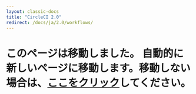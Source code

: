 ```yaml
---
layout: classic-docs
title: "CircleCI 2.0"
redirect: /docs/ja/2.0/workflows/
---
```


<h1>このページは移動しました。 自動的に新しいページに移動します。移動しない場合は、<a href="/docs/ja/2.0/workflows/">ここをクリック</a>してください。</h1>
